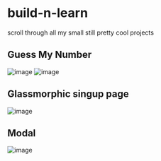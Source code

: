 # build-n-learn
scroll through all my small still pretty cool projects

## Guess My Number
![image](https://github.com/n4vn337/build-n-learn/assets/59524376/9997bff3-4bfa-4ead-a9bc-b486b1e347a6)
![image](https://github.com/n4vn337/build-n-learn/assets/59524376/629de4b8-5abe-44ac-90e0-13c07a70cbd5)

## Glassmorphic singup page
![image](https://github.com/n4vn337/build-n-learn/assets/59524376/7370a723-be5e-44a0-93a4-e2ba6b346e0c)

## Modal
![image](https://github.com/n4vn337/build-n-learn/assets/59524376/fce9de9b-f838-4727-a52c-80ea243841a0)
